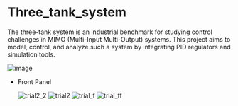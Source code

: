 # Three_tank_system
The three-tank system is an industrial benchmark for studying control challenges in MIMO (Multi-Input Multi-Output) systems. This project aims to model, control, and analyze such a system by integrating PID regulators and simulation tools.

![image](https://github.com/user-attachments/assets/b4e65e6f-8865-4d38-bf56-b3d5096cd2a5)
 * Front Panel
   
   ![trial2_2](https://github.com/user-attachments/assets/821c6a21-ffea-4d44-9e74-02b60191e315)
![trial2](https://github.com/user-attachments/assets/dacbe72e-3cd0-4153-8b32-4f7ce2c2a663)
![trial_f](https://github.com/user-attachments/assets/214a2bab-700a-4343-a779-a806ab8bb277)
![trial_ff](https://github.com/user-attachments/assets/13ce953b-d76a-401f-821e-325781943004)
